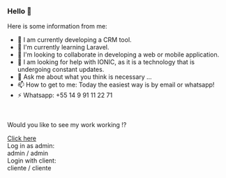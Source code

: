 ### Hello 👋
Here is some information from me:

- 🔭 I am currently developing a CRM tool.
- 🌱 I'm currently learning Laravel.
- 👯 I'm looking to collaborate in developing a web or mobile application.
- 🤔 I am looking for help with IONIC, as it is a technology that is undergoing constant updates.
- 💬 Ask me about what you think is necessary ...
- 📫 How to get to me: Today the easiest way is by email or whatsapp!
- ⚡ Whatsapp: +55 14 9 91 11 22 71
<br>


Would you like to see my work working !?<br>

<a href="https://marceloflorentino.000webhostapp.com/">Click here</a><br>
Log in as admin:<br>
admin / admin<br>
Login with client:<br>
cliente / cliente<br>
